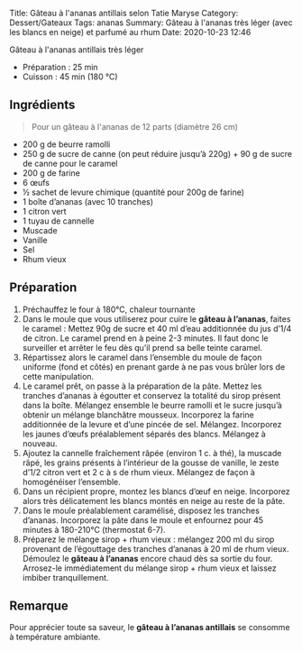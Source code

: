 Title: Gâteau à l'ananas antillais selon Tatie Maryse
Category: Dessert/Gateaux
Tags: ananas
Summary: Gâteau à l'ananas très léger (avec les blancs en neige) et parfumé au rhum
Date:  2020-10-23 12:46

Gâteau à l'ananas antillais très léger

- Préparation : 25 min
- Cuisson : 45 min (180 °C)

## Ingrédients
> Pour un gâteau à l'ananas de 12 parts (diamètre 26 cm)

- 200 g de beurre ramolli
- 250 g de sucre de canne (on peut réduire jusqu’à 220g) + 90 g de sucre de canne pour le caramel
- 200 g de farine
- 6 œufs
- ½ sachet de levure chimique (quantité pour 200g de farine)
- 1 boîte d’ananas (avec 10 tranches)
- 1 citron vert
- 1 tuyau de cannelle
- Muscade
- Vanille
- Sel
- Rhum vieux

## Préparation
1. Préchauffez le four à 180°C, chaleur tournante
2. Dans le moule que vous utiliserez pour cuire le **gâteau à l’ananas**, faites le caramel : Mettez 90g de sucre et 40 ml d’eau additionnée du jus d’1/4 de citron. Le caramel prend en à peine 2-3 minutes. Il faut donc le surveiller et arrêter le feu dès qu’il prend sa belle teinte caramel.
3. Répartissez alors le caramel dans l’ensemble du moule de façon uniforme (fond et côtés) en prenant garde à ne pas vous brûler lors de cette manipulation.
4. Le caramel prêt, on passe à la préparation de la pâte.
Mettez les tranches d’ananas à égoutter et conservez la totalité du sirop présent dans la boîte.
Mélangez ensemble le beurre ramolli et le sucre jusqu’à obtenir un mélange blanchâtre mousseux. Incorporez la farine additionnée de la levure et d’une pincée de sel. Mélangez. Incorporez les jaunes d’œufs préalablement séparés des blancs. Mélangez à nouveau.
5. Ajoutez la cannelle fraîchement râpée (environ 1 c. à thé), la muscade râpé, les grains présents à l’intérieur de la gousse de vanille, le zeste d’1/2 citron vert et 2 c à s de rhum vieux.
Mélangez de façon à homogénéiser l’ensemble.
6. Dans un récipient propre, montez les blancs d’œuf en neige.
Incorporez alors très délicatement les blancs montés en neige au reste de la pâte.
7. Dans le moule préalablement caramélisé, disposez les tranches d’ananas.
Incorporez la pâte dans le moule et enfournez pour 45 minutes à 180-210°C (thermostat 6-7).
8. Préparez le mélange sirop + rhum vieux : mélangez 200 ml du sirop provenant de l’égouttage des tranches d’ananas à 20 ml de rhum vieux.
Démoulez le <strong>gâteau à l’ananas</strong> encore chaud dès sa sortie du four. Arrosez-le immédiatement du mélange sirop + rhum vieux et laissez imbiber tranquillement.

## Remarque
Pour apprécier toute sa saveur, le <strong>gâteau à l’ananas antillais</strong> se consomme à température ambiante.
